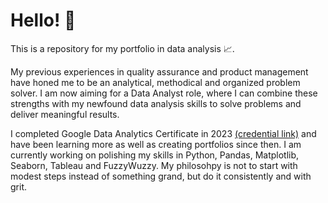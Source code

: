 # Hello! 👋
This is a repository for my portfolio in data analysis 📈. 

My previous experiences in quality assurance and product management have honed me to be an analytical, methodical and organized problem solver. I am now aiming for a Data Analyst role, where I can combine these strengths with my newfound data analysis skills to solve problems and deliver meaningful results.

I completed Google Data Analytics Certificate in 2023 [(credential link)](https://www.credly.com/badges/51e1843b-00a6-4c96-8cd5-46270a3ad2cf/linked_in_profile) and have been learning more as well as creating portfolios since then. I am currently working on polishing my skills in Python, Pandas, Matplotlib, Seaborn, Tableau and FuzzyWuzzy. My philosohpy is not to start with modest steps instead of something grand, but do it consistently and with grit.
